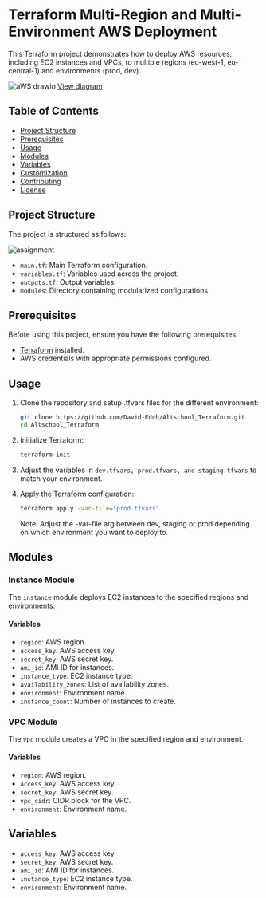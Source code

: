 # Terraform Multi-Region and Multi-Environment AWS Deployment

This Terraform project demonstrates how to deploy AWS resources, including EC2 instances and VPCs, to multiple regions (eu-west-1, eu-central-1) and environments (prod, dev).

![aWS drawio](https://github.com/David-Edoh/Altschool_Terraform/assets/45123163/ddd2bd2c-62f7-4272-b718-239b13786a1c)
[View diagram](https://viewer.diagrams.net/?tags=%7B%7D&highlight=0000ff&edit=_blank&layers=1&nav=1#G1hb5B6hp52HbrsYn4fg3WTLNW3uvpA_Gw)

## Table of Contents

- [Project Structure](#project-structure)
- [Prerequisites](#prerequisites)
- [Usage](#usage)
- [Modules](#modules)
- [Variables](#variables)
- [Customization](#customization)
- [Contributing](#contributing)
- [License](#license)

## Project Structure

The project is structured as follows:


![assignment](https://github.com/David-Edoh/Altschool_Terraform/assets/45123163/0f3ad1ae-f347-4157-b3db-916982b7e535)


- `main.tf`: Main Terraform configuration.
- `variables.tf`: Variables used across the project.
- `outputs.tf`: Output variables.
- `modules`: Directory containing modularized configurations.

## Prerequisites

Before using this project, ensure you have the following prerequisites:

- [Terraform](https://www.terraform.io/) installed.
- AWS credentials with appropriate permissions configured.

## Usage

1. Clone the repository and setup .tfvars files for the different environment:

    ```bash
    git clone https://github.com/David-Edoh/Altschool_Terraform.git
    cd Altschool_Terraform
    ```

2. Initialize Terraform:

    ```bash
    terraform init
    ```

3. Adjust the variables in `dev.tfvars, prod.tfvars, and staging.tfvars` to match your environment.

4. Apply the Terraform configuration:

    ```bash
    terraform apply -var-file="prod.tfvars"
    ```
    Note: Adjust the -var-file arg between dev, staging or prod depending on which environment you want to deploy to.

## Modules

### Instance Module

The `instance` module deploys EC2 instances to the specified regions and environments.

#### Variables

- `region`: AWS region.
- `access_key`: AWS access key.
- `secret_key`: AWS secret key.
- `ami_id`: AMI ID for instances.
- `instance_type`: EC2 instance type.
- `availability_zones`: List of availability zones.
- `environment`: Environment name.
- `instance_count`: Number of instances to create.

### VPC Module

The `vpc` module creates a VPC in the specified region and environment.

#### Variables

- `region`: AWS region.
- `access_key`: AWS access key.
- `secret_key`: AWS secret key.
- `vpc_cidr`: CIDR block for the VPC.
- `environment`: Environment name.

## Variables

- `access_key`: AWS access key.
- `secret_key`: AWS secret key.
- `ami_id`: AMI ID for instances.
- `instance_type`: EC2 instance type.
- `environment`: Environment name.
